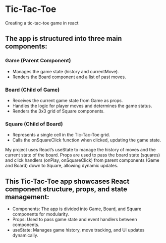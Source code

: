 # Tic-Tac-Toe
Creating a tic-tac-toe game in react

## The app is structured into three main components:

### Game (Parent Component)
- Manages the game state (history and currentMove).
- Renders the Board component and a list of past moves.
### Board (Child of Game)
- Receives the current game state from Game as props.
- Handles the logic for player moves and determines the game status.
- Renders the 3x3 grid of Square components.
### Square (Child of Board)
- Represents a single cell in the Tic-Tac-Toe grid.
- Calls the onSquareClick function when clicked, updating the game state.

My project uses React’s useState to manage the history of moves and the current state of the board. Props are used to pass the board state (squares) and click handlers (onPlay, onSquareClick) from parent components (Game and Board) down to Square, allowing dynamic updates.

## This Tic-Tac-Toe app showcases React component structure, props, and state management:

- Components: The app is divided into Game, Board, and Square components for modularity.
- Props: Used to pass game state and event handlers between components.
- useState: Manages game history, move tracking, and UI updates dynamically.
